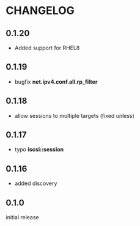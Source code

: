 # CHANGELOG

## 0.1.20

* Added support for RHEL8

## 0.1.19

* bugfix **net.ipv4.conf.all.rp_filter**

## 0.1.18

* allow sessions to multiple targets (fixed unless)

## 0.1.17

* typo **iscsi::session**

## 0.1.16

* added discovery

## 0.1.0

initial release
